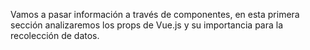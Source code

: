 Vamos a pasar información a través de componentes, en esta primera sección analizaremos los props de Vue.js y su importancia para la recolección de datos.